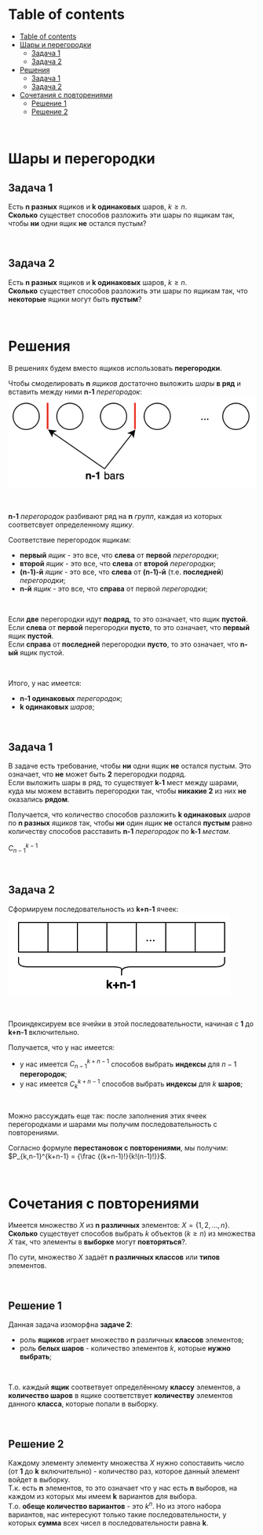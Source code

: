 # Table of contents
- [Table of contents](#table-of-contents)
- [Шары и перегородки](#шары-и-перегородки)
  - [Задача 1](#задача-1)
  - [Задача 2](#задача-2)
- [Решения](#решения)
  - [Задача 1](#задача-1-1)
  - [Задача 2](#задача-2-1)
- [Сочетания с повторениями](#сочетания-с-повторениями)
  - [Решение 1](#решение-1)
  - [Решение 2](#решение-2)

<br>

# Шары и перегородки
## Задача 1
Есть **n разных** ящиков и **k одинаковых** шаров, $`k \ge n`$.<br>
**Сколько** существет способов разложить эти шары по ящикам так, чтобы **ни** одни ящик **не** остался пустым?

<br>

## Задача 2
Есть **n разных** ящиков и **k одинаковых** шаров, $`k \ge n`$.<br>
**Сколько** существет способов разложить эти шары по ящикам так, что **некоторые** ящики могут быть **пустым**?

<br>

# Решения
В решениях будем вместо ящиков использовать **перегородки**.<br>

Чтобы смоделировать **n** *ящиков* достаточно выложить *шары* **в ряд** и вставить между ними **n-1** *перегородок*:<br>
![](/img/balls_and_bars_1.png)

<br>

**n-1** *перегородок* разбивают ряд на **n** *групп*, каждая из которых соответсвует определенному *ящику*.<br>

Соответствие перегородок ящикам:
- **первый** *ящик* - это все, что **слева** от **первой** *перегородки*;
- **второй** *ящик* - это все, что **слева** от **второй** *перегородки*;
- **(n-1)-й** *ящик* - это все, что **слева** от **(n-1)-й** (т.е. **последней**) *перегородки*;
- **n-й** *ящик* - это все, что **справа** от первой *перегородки*;

<br>

Если **две** перегородки идут **подряд**, то это означает, что ящик **пустой**.<br>
Если **слева** от **первой** перегородки **пусто**, то это означает, что **первый** ящик **пустой**.<br>
Если **справа** от **последней** перегородки **пусто**, то это означает, что **n-ый** ящик пустой.<br>

<br>

Итого, у нас имеется:
- **n-1 одинаковых** *перегородок*;
- **k одинаковых** *шаров*;

<br>

## Задача 1
В задаче есть требование, чтобы **ни** одни ящик **не** остался пустым. Это означает, что **не** может быть **2** перегородки подряд.<br>
Если выложить шары в ряд, то существует **k-1** мест между шарами, куда мы можем вставить перегородки так, чтобы **никакие 2** из них **не** оказались **рядом**.<br>

Получается, что количество способов разложить **k одинаковых** *шаров* по **n разных** *ящиков* так, чтобы **ни** один *ящик* **не** остался **пустым** равно количеству способов расставить **n-1** *перегородок* по **k-1** *местам*.

$`C_{n-1}^{k-1}`$

<br>

## Задача 2
Сформируем последовательность из **k+n-1** ячеек:<br>
![](/img/balls_and_bars_2.png)

<br>

Проиндексируем все ячейки в этой последовательности, начиная с **1** до **k+n-1** включительно.<br>

Получается, что у нас имеется:
- у нас имеется $C_{n-1}^{k+n-1}$ способов выбрать **индексы** для $`n-1`$ **перегородок**;
- у нас имеется $C_{k}^{k+n-1}$ способов выбрать **индексы** для $`k`$ **шаров**;

<br>

Можно рассуждать еще так: после заполнения этих ячеек перегородками и шарами мы получим последовательность с повторениями.<br>

Согласно формуле **перестановок с повторениями**, мы получим: $`P_{k,n-1}^{k+n-1} = {\frac {(k+n-1)!}{k!(n-1)!}}`$.<br>

<br>

# Сочетания с повторениями
Имеется множество $`X`$ из **n различных** элементов: $`X = \{1,2,\dots,n\}`$.<br>
**Сколько** существует способов выбрать $`k`$ объектов ($`k \ge n`$) из множества $`X`$ так, что элементы в **выборке** могут **повторяться**?.<br>

По сути, множество $`X`$ задаёт **n различных классов** или **типов** элементов.<br>

<br>

## Решение 1
Данная задача изоморфна **задаче 2**:
- роль **ящиков** играет множество **n** различных **классов** элементов;
- роль **белых шаров** - количество элементов $`k`$, которые **нужно выбрать**;

<br>

Т.о. каждый **ящик** соответвует определённому **классу** элементов, а **количество шаров** в ящике соответствует **количеству** элементов данного **класса**, которые попали в выборку.<br>

<br>

## Решение 2
Каждому элементу элементу множества $`X`$ нужно сопоставить число (от **1** до **k** включительно) - количество раз, которое данный элемент войдет в выборку.<br>
Т.к. есть **n** элементов, то это означает что у нас есть **n** выборов, на каждом из которых мы имеем **k** вариантов для выбора.<br>
Т.о. **обеще количество вариантов** - это $`k^{n}`$. Но из этого набора вариантов, нас интересуют только такие последовательности, у которых **сумма** всех чисел в последовательности равна **k**.<br>
